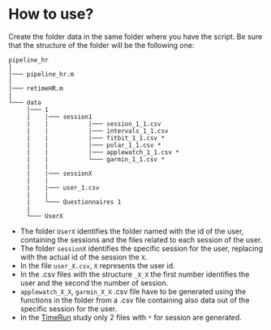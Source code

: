 # How to use?
Create the folder data in the same folder where you have the script. Be sure that the structure of the folder will be the following one:
```
pipeline_hr
│
│─── pipeline_hr.m 
│
|─── retimeHR.m
|
└─── data
     │─── 1 
     |    |─── session1
     |    |           |─── session_1_1.csv
     |    |           |─── intervals_1_1.csv
     |    |           |─── fitbit_1_1.csv *
     |    |           |─── polar_1_1.csv *
     |    |           |─── applewatch_1_1.csv *
     |    |           └─── garmin_1_1.csv *
     |    |
     |    |─── sessionX
     |    |
     |    |─── user_1.csv
     |    |
     |    └─── Questionnaires 1 
     |
     └─── UserX
```
* The folder `UserX` identifies the folder named with the id of the user, containing the sessions and the files related to each session of the user.
* The folder `sessionX` identifies the specific session for the user, replacing with the actual id of the session the `X`.
* In the file `user_X.csv`, `X` represents the user id.
* In the .csv files with the structure `_X_X` the first number identifies the user and the second the number of session.
* `applewatch_X_X`, `garmin_X_X` .csv file have to be generated using the functions in the folder from a .csv file containing also data out of the specific session for the user.
* In the [TimeRun](https://github.com/fraca98/TimeRun) study only 2 files with `*` for session are generated.
